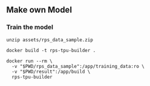 ## Make own Model

### Train the model

```shell
unzip assets/rps_data_sample.zip

docker build -t rps-tpu-builder .

docker run --rm \
  -v "$PWD/rps_data_sample":/app/training_data:ro \
  -v "$PWD/result":/app/build \
  rps-tpu-builder
```
